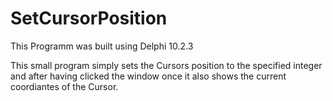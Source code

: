 # SetCursorPosition

This Programm was built using Delphi 10.2.3

This small program simply sets the Cursors position to the specified integer and after having clicked the window once it also shows the current coordiantes of the Cursor.
